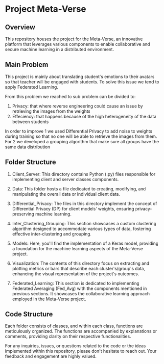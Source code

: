 # Project Meta-Verse
## Overview
This repository houses the project for the Meta-Verse, an innovative platform that leverages various components to enable collaborative and secure machine learning in a distributed environment.

## Main Problem
This project is mainly about translating student's emotions to their avatars so that teacher will be engaged with students.
To solve this issue we tend to apply Federated Learning.

From this problem we reached to sub problem can be divided to:
1. Privacy: that where reverse engineering could cause an issue by retrieving the images from the weights
2. Effeciency: that happens because of the high heterogeneity of the data between students

In order to improve 1 we used Differential Privacy to add noise to weights during training so that no one will be able to retrieve the images from them.
For 2 we developed a grouping algorithm that make sure all groups have the same data distribution

## Folder Structure
1. Client_Server:
This directory contains Python (.py) files responsible for implementing client and server classes components.

2. Data:
This folder hosts a file dedicated to creating, modifying, and manipulating the overall data or individual client data.

3. Differential_Privacy:
The files in this directory implement the concept of Differential Privacy (DP) for client models' weights, ensuring privacy-preserving machine learning.

4. Inter_Clustering_Grouping:
This section showcases a custom clustering algorithm designed to accommodate various types of data, fostering effective inter-clustering and grouping.

5. Models:
Here, you'll find the implementation of a Keras model, providing a foundation for the machine learning aspects of the Meta-Verse project.

6. Visualization:
The contents of this directory focus on extracting and plotting metrics or bars that describe each cluster's/group's data, enhancing the visual representation of the project's outcomes.

7. Federated_Learning:
This section is dedicated to implementing Federated Averaging (Fed_Avg) with the components mentioned in previous sections. It showcases the collaborative learning approach employed in the Meta-Verse project.

## Code Structure
Each folder consists of classes, and within each class, functions are meticulously organized. The functions are accompanied by explanations or comments, providing clarity on their respective functionalities.

For any inquiries, issues, or questions related to the code or the ideas implemented within this repository, please don't hesitate to reach out. Your feedback and engagement are highly valued.
